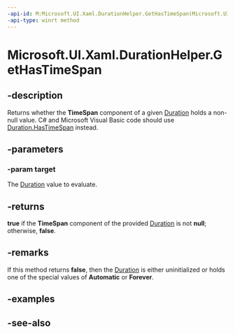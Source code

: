 ```yaml
---
-api-id: M:Microsoft.UI.Xaml.DurationHelper.GetHasTimeSpan(Microsoft.UI.Xaml.Duration)
-api-type: winrt method
---
```


<!-- Method syntax
public bool GetHasTimeSpan(Windows.UI.Xaml.Duration target)
-->

# Microsoft.UI.Xaml.DurationHelper.GetHasTimeSpan

## -description

Returns whether the **TimeSpan** component of a given [Duration](duration.md) holds a non-null value. C# and Microsoft Visual Basic code should use [Duration.HasTimeSpan](/dotnet/api/windows.ui.xaml.duration.hastimespan?view=dotnet-uwp-10.0&preserve-view=true) instead.

## -parameters

### -param target

The [Duration](duration.md) value to evaluate.

## -returns

**true** if the **TimeSpan** component of the provided [Duration](duration.md) is not **null**; otherwise, **false**.

## -remarks

If this method returns **false**, then the [Duration](duration.md) is either uninitialized or holds one of the special values of **Automatic** or **Forever**.

## -examples

## -see-also
